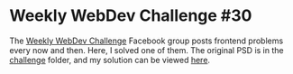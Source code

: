# Weekly WebDev Challenge #30
The [Weekly WebDev Challenge](https://www.facebook.com/groups/940002776068923/) Facebook group posts frontend problems every now and then.
Here, I solved one of them. The original PSD is in the [challenge](challenge) folder, and my solution can be viewed [here](https://fervero.github.io/weekly-webdev-30/).
